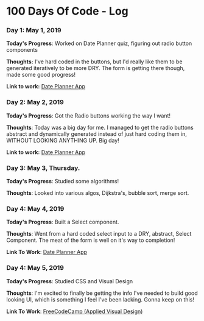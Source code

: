 # 100 Days Of Code - Log

### Day 1: May 1, 2019

**Today's Progress**: Worked on Date Planner quiz, figuring out radio button components

**Thoughts:** I've hard coded in the buttons, but I'd really like them to be generated iteratively to be more DRY. The form is getting there though, made some good progress!

**Link to work:** [Date Planner App](http://github.com/Almighty-Mose/date-planner)

### Day 2: May 2, 2019

**Today's Progress**: Got the Radio buttons working the way I want!

**Thoughts**: Today was a big day for me. I managed to get the radio buttons abstract and dynamically generated instead of just hard coding them in, WITHOUT LOOKING ANYTHING UP. Big day!

**Link to work:** [Date Planner App](http://github.com/Almighty-Mose/date-planner)

### Day 3: May 3, Thursday.

**Today's Progress**: Studied some algorithms!

**Thoughts**: Looked into various algos, Dijkstra's, bubble sort, merge sort.

### Day 4: May 4, 2019

**Today's Progress**: Built a Select component.

**Thoughts**: Went from a hard coded select input to a DRY, abstract, Select Component. The meat of the form is well on it's way to completion!

**Link To Work**: [Date Planner App](http://github.com/Almighty-Mose/date-planner)

### Day 4: May 5, 2019

**Today's Progress**: Studied CSS and Visual Design

**Thoughts**: I'm excited to finally be getting the info I've needed to build good looking UI, which is something I feel I've been lacking. Gonna keep on this!

**Link To Work**: [FreeCodeCamp (Applied Visual Design)](https://learn.freecodecamp.org/responsive-web-design/applied-visual-design)
